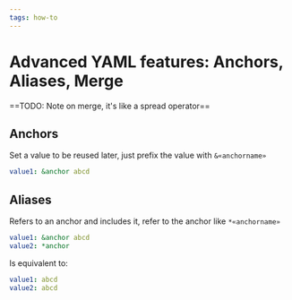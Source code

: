 ```yaml
---
tags: how-to
---
```


# Advanced YAML features: Anchors, Aliases, Merge
==TODO: Note on merge, it's like a spread operator==

## Anchors
Set a value to be reused later, just prefix the value with `&«anchorname»`

```yaml
value1: &anchor abcd
```

## Aliases
Refers to an anchor and includes it, refer to the anchor like `*«anchorname»`

```yaml
value1: &anchor abcd
value2: *anchor
```

Is equivalent to:

```yaml
value1: abcd
value2: abcd
```
